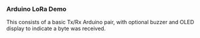 ### Arduino LoRa Demo

This consists of a basic Tx/Rx Arduino pair, with optional buzzer and OLED display to indicate a byte was received.

